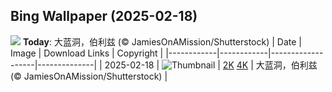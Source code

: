 
  ## Bing Wallpaper (2025-02-18)
  ![](https://cn.bing.com/th?id=OHR.BlueBelize_ZH-CN9875040666_UHD.jpg&w=1024) **Today**: 大蓝洞，伯利兹 (© JamiesOnAMission/Shutterstock)
  | Date       | Image      | Download Links    | Copyright    |
  |------------|------------|-------------------|--------------|
  | 2025-02-18 | ![Thumbnail](https://cn.bing.com/th?id=OHR.BlueBelize_ZH-CN9875040666_UHD.jpg&w=384&h=216) | [2K](https://cn.bing.com/th?id=OHR.BlueBelize_ZH-CN9875040666_UHD.jpg&w=2560&h=1440) [4K](https://cn.bing.com/th?id=OHR.BlueBelize_ZH-CN9875040666_UHD.jpg&w=3840&h=2160) | 大蓝洞，伯利兹 (© JamiesOnAMission/Shutterstock) |
  